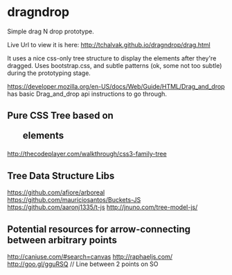 # dragndrop
Simple drag N drop prototype.

Live Url to view it is here: http://tchalvak.github.io/dragndrop/drag.html

It uses a nice css-only tree structure to display the elements after they're dragged.
Uses bootstrap.css, and subtle patterns (ok, some not too subtle) during the prototyping stage.


https://developer.mozilla.org/en-US/docs/Web/Guide/HTML/Drag_and_drop 
has basic Drag_and_drop api instructions to go through.

## Pure CSS Tree based on <ul> elements

http://thecodeplayer.com/walkthrough/css3-family-tree

## Tree Data Structure Libs

https://github.com/afiore/arboreal
https://github.com/mauriciosantos/Buckets-JS
https://github.com/aaronj1335/t-js
http://jnuno.com/tree-model-js/


## Potential resources for arrow-connecting between arbitrary points

http://caniuse.com/#search=canvas
http://raphaeljs.com/
http://goo.gl/gguRSQ // Line between 2 points on SO